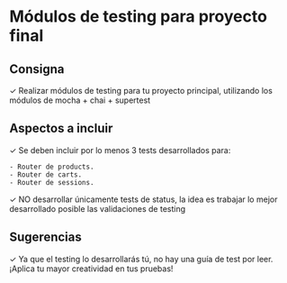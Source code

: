 # Módulos de testing para proyecto final

## Consigna

✓ Realizar módulos de testing para tu proyecto principal, utilizando los módulos de mocha + chai + supertest

## Aspectos a incluir

✓ Se deben incluir por lo menos 3 tests desarrollados para:

    - Router de products.
    - Router de carts.
    - Router de sessions.

✓ NO desarrollar únicamente tests de status, la idea es trabajar lo mejor desarrollado posible las validaciones de testing

## Sugerencias

✓ Ya que el testing lo desarrollarás tú, no hay una guía de test por leer. ¡Aplica tu mayor creatividad en tus pruebas!
